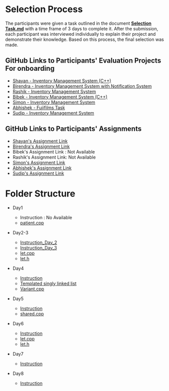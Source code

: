 # Selection Process

The participants were given a task outlined in the document [**Selection Task.md**](https://github.com/bhattaroshan/cpp-training-module/blob/main/Selection%20Task.md) with a time frame of 3 days to complete it. After the submission, each participant was interviewed individually to explain their project and demonstrate their knowledge. Based on this process, the final selection was made.

## GitHub Links to Participants' Evaluation Projects For onboarding
- [Shayan - Inventory Management System (C++)](https://github.com/shayanbista/Inventory-management-system-c-)
- [Birendra - Inventory Management System with Notification System](https://github.com/boharabirendra/InventoryMangSysWithNotiSys?tab=readme-ov-file)
- [Rashik - Inventory Management System](https://github.com/Rashik977/Inventory-management-system)
- [Bibek - Inventory Management System (C++)](https://github.com/bibekthapa007/inventory-cpp)
- [Simon - Inventory Management System](https://github.com/simonchaudhary/InventoryManagementSystem)
- [Abhishek - Fujifilms Task](https://github.com/avyjyo11/fujifilms-task)
- [Sudip - Inventory Management System](https://github.com/sudiprajkunwar/inventory-management)

## GitHub Links to Participants' Assignments
- [Shayan's Assignment Link](https://github.com/shayanbista/cpp_training_assignments)
- [Birendra's Assignment Link](https://github.com/boharabirendra/cpp_training_assignments./tree/main)
- Bibek's Assignment Link : Not Available
- Rashik's Assignment Link: Not Available
- [Simon's Assignment Link](https://github.com/simonchaudhary/cpp_training_assignments)
- [Abhishek's Assignment Link](https://github.com/avyjyo11/cpp_training_assignments)
- [Sudip's Assignment Link](https://github.com/sudiprajkunwar/cpp_training_assignments)

# Folder Structure
- Day1
    - Instruction : No Available
    - [patient.cpp](https://github.com/bhattaroshan/cpp-training-module/blob/main/Day1/patient.cpp)

- Day2-3
    - [Instruction_Day_2](https://github.com/bhattaroshan/cpp-training-module/blob/main/Day2-3/day-2-instructions.md)
    - [Instruction_Day_3](https://github.com/bhattaroshan/cpp-training-module/blob/main/Day2-3/day-3-instructions.md)
    - [let.cpp](https://github.com/bhattaroshan/cpp-training-module/blob/main/Day2-3/let.cpp)
    - [let.h](https://github.com/bhattaroshan/cpp-training-module/blob/main/Day2-3/let.h)

- Day4
    - [Instruction](https://github.com/bhattaroshan/cpp-training-module/blob/main/Day4/day-4-instructions.md)
    - [Templated singly linked list](https://github.com/bhattaroshan/cpp-training-module/blob/main/Day4/templated_singly_linkedlist.cpp)
    - [Variant.cpp](https://github.com/bhattaroshan/cpp-training-module/blob/main/Day4/Variant.cpp)

- Day5
    - [Instruction](https://github.com/bhattaroshan/cpp-training-module/blob/main/Day5/day-5-instructions.md)
    - [shared.cpp](https://github.com/bhattaroshan/cpp-training-module/blob/main/Day5/shared.cpp)

- Day6
    - [Instruction](https://github.com/bhattaroshan/cpp-training-module/blob/main/Day6/day-6-instructions.md)
    - [let.cpp](https://github.com/bhattaroshan/cpp-training-module/blob/main/Day6/let.cpp)
    - [let.h](https://github.com/bhattaroshan/cpp-training-module/blob/main/Day6/let.h)

- Day7
    - [Instruction](https://github.com/bhattaroshan/cpp-training-module/blob/main/Day7/day-7-instructions.md)

- Day8
    - [Instruction](https://github.com/bhattaroshan/cpp-training-module/blob/main/Day8/day-8-instructions.md)
    